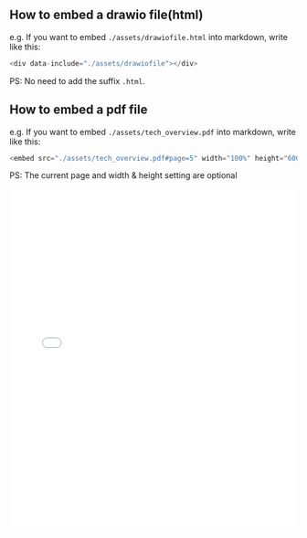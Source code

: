 ## How to embed a drawio file(html)
e.g. If you want to embed `./assets/drawiofile.html` into markdown, write like this:
```js
<div data-include="./assets/drawiofile"></div>
```
PS: No need to add the suffix `.html`.

<div data-include="./assets/drawiofile"></div>

## How to embed a pdf file
e.g. If you want to embed `./assets/tech_overview.pdf` into markdown, write like this:
```js
<embed src="./assets/tech_overview.pdf#page=5" width="100%" height="600">
```
PS: The current page and width & height setting are optional

<embed src="./assets/tech_overview.pdf#page=5" width="100%" height="600">